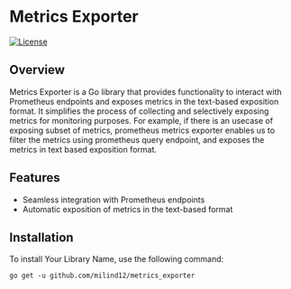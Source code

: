 # Metrics Exporter

[![License](https://img.shields.io/badge/license-MIT-blue.svg)](https://opensource.org/licenses/MIT)

## Overview

Metrics Exporter is a Go library that provides functionality to interact with Prometheus endpoints and exposes metrics in the text-based exposition format. It simplifies the process of collecting and selectively exposing metrics for monitoring purposes. For example, if there is an usecase of exposing subset of metrics, prometheus metrics exporter enables us to filter the metrics using prometheus query endpoint, and exposes the metrics in text based exposition format.

## Features

- Seamless integration with Prometheus endpoints
- Automatic exposition of metrics in the text-based format

## Installation

To install Your Library Name, use the following command:

```shell
go get -u github.com/milind12/metrics_exporter
```

